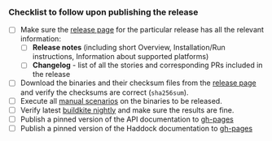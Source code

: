 ### Checklist to follow upon publishing the release

 - [ ] Make sure the [release page](https://github.com/input-output-hk/cardano-wallet/releases) for the particular release has all the relevant information: 
   - [ ] **Release notes** (including short Overview, Installation/Run instructions, Information about supported platforms) 
   - [ ] **Changelog** - list of all the stories and corresponding PRs included in the release
 - [ ] Download the binaries and their checksum files from the [release page](https://github.com/input-output-hk/cardano-wallet/releases) and verify the checksums are correct (`sha256sum`). 
 - [ ] Execute all [manual scenarios](https://github.com/input-output-hk/cardano-wallet/tree/master/lib/core/test/manual/) on the binaries to be released.
 - [ ] Verify latest [buildkite nightly](https://buildkite.com/input-output-hk/cardano-wallet-nightly) and make sure the results are fine.
 - [ ] Publish a pinned version of the API documentation to [gh-pages](https://github.com/input-output-hk/cardano-wallet/tree/gh-pages)
 - [ ] Publish a pinned version of the Haddock documentation to [gh-pages](https://github.com/input-output-hk/cardano-wallet/tree/gh-pages)
